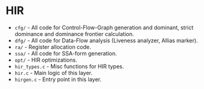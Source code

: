 # HIR
- `cfg/` - All code for Control-Flow-Graph generation and dominant, strict dominance and dominance frontier calculation.
- `dfg/` - All code for Data-Flow analysis (Liveness analyzer, Allias marker).
- `ra/` - Register allocation code.
- `ssa/` - All code for SSA-form generation.
- `opt/` - HIR optimizations.
- `hir_types.c` - Misc functions for HIR types.
- `hir.c` - Main logic of this layer.
- `hirgen.c` - Entry point in this layer.